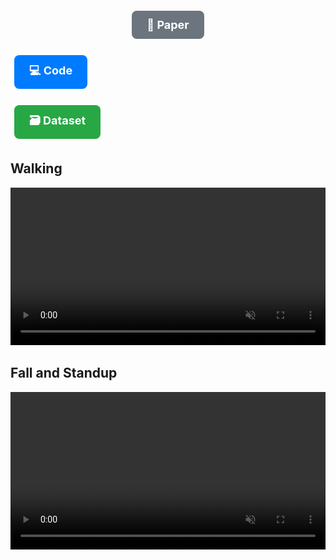 <p align="center">
  <a href="#" style="
    display: inline-block;
    padding: 12px 24px;
    margin: 6px;
    font-size: 18px;
    font-weight: bold;
    color: white;
    background-color: #6c757d;
    border-radius: 8px;
    text-decoration: none;
  ">📄 Paper</a>

  <a href="https://github.com/bit-bots/SoccerDiffusion" style="
    display: inline-block;
    padding: 12px 24px;
    margin: 6px;
    font-size: 18px;
    font-weight: bold;
    color: white;
    background-color: #007bff;
    border-radius: 8px;
    text-decoration: none;
  ">💻 Code</a>

  <a href="https://data.bit-bots.de/soccer_diffusion_dataset.sqlite3" style="
    display: inline-block;
    padding: 12px 24px;
    margin: 6px;
    font-size: 18px;
    font-weight: bold;
    color: white;
    background-color: #28a745;
    border-radius: 8px;
    text-decoration: none;
  ">🗃️ Dataset</a>
</p>


## Walking
<video width="100%" src="assets/walk.mp4" controls muted loop autoplay playsinline>
</video>

## Fall and Standup
<video width="100%" src="assets/get_up_fall_back.mp4" controls muted loop autoplay playsinline>
<video width="100%" src="assets/get_up_fall_right.mp4" controls muted loop autoplay playsinline>
<video width="100%" src="assets/get_up_fall_front.mp4" controls muted loop autoplay playsinline>

## Architecture
![image](assets/architecture.png)

